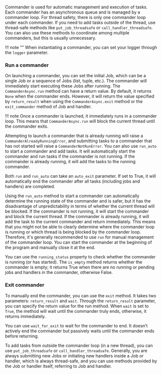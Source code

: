 Commander is used for automatic management and execution of tasks. Each commander has an asynchronous queue and is
managed by a commander loop. For thread safety, there is only one commander loop under each commander. If you need
to add tasks outside of the thread, use thread-safe methods like `put_job_threadsafe` or `call_handler_threadsafe`.
You can also use these methods to coordinate among multiple commanders, but this is usually unnecessary.

!!! note ""
    When instantiating a commander, you can set your logger through the `logger` parameter.

### Run a commander

On launching a commander, you can set the initial Job, which can be a single Job or a sequence of Jobs (list,
tuple, etc.). The commander will immediately start executing these Jobs after running. The `CommanderAsync.run`
method can have a return value. By default, it returns `None` when the commander ends. However, it will return the
value specified by `return_result` when using the `CommanderAsync.exit` method or the `exit_commander` method of
Job and handler.

!!! note
    Once a commander is launched, it immediately runs in a commander loop. This means that `CommanderAsync.run` will
    block the current thread until the commander exits.


Attempting to launch a commander that is already running will raise a `CommanderAlreadyRunningError`, and submitting
tasks to a commander that has not started will raise a `CommanderNotRunError`.
You can also use `run_auto` to start a commander and add tasks. It will automatically start the commander and run
tasks if the commander is not running. If the commander is already running, it will add the tasks to the running commander.


Both `run` and `run_auto` can take an `auto_exit` parameter. If set to True, it will automatically end the commander
after all tasks (including jobs and handlers) are completed.


Using the `run_auto` method to start a commander can automatically determine the running state of the commander and is safer,
but it has the disadvantage of unpredictability in terms of whether the current thread will be blocked. If the commander is
not running, it will start the commander and block the current thread. If the commander is already running, it will add the
task to the current commander and return immediately. This means that you might not be able to clearly determine where the
commander loop is running or which thread is being blocked by the commander loop. Therefore, it's generally recommended to
use `run` for manual management of the commander loop. You can start the commander at the beginning of the program and manually
close it at the end.


You can use the `running_status` property to check whether the commander is running (or has started). The `is_empty` method
returns whether the commander is empty; it returns True when there are no running or pending jobs and handlers in the commander,
otherwise False.


### Exit commander

To manually end the commander, you can use the `exit` method. It takes two parameters: `return_result` and `wait`. Through the
`return_result` parameter, you can specify the return value for the run method. When `wait` is set to `True`, the method will
wait until the commander truly ends, otherwise, it returns immediately.


You can use `wait_for_exit` to wait for the commander to end. It doesn’t actively end the commander but passively waits until
the commander ends before returning.


To add tasks from outside the commander loop (in a new thread), you can use `put_job_threadsafe` or `call_handler_threadsafe`.
Generally, you are always submitting new Jobs or initiating new handlers inside a Job or handler, which is always thread-safe,
and you can use methods provided by the Job or handler itself, referring to Job and handler.
